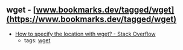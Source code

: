 wget - [www.bookmarks.dev/tagged/wget](https://www.bookmarks.dev/tagged/wget) 
---
* [How to specify the location with wget? - Stack Overflow](http://stackoverflow.com/questions/1078524/how-to-specify-the-location-with-wget)
    * tags: [wget](../tags/wget.md)
